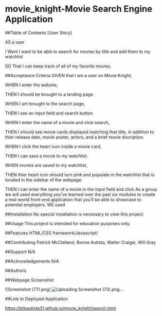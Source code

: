 # movie_knight-Movie Search Engine Application

##Table of Contents
[User Story]

AS a user ​

I Want I want to be able to search for movies by title and add them to my watchlist​

SO That  I can keep track of all of my favorite movies.​

##Acceptance Criteria
GIVEN that I am a user on Movie Knight,​

WHEN I enter the website,​

THEN I should be brought to a landing page.​

WHEN I am brought to the search page,​

THEN I see an input field and search button.​

WHEN I enter the name of a movie and click search,

THEN I should see movie cards displayed matching that title, in addition to thier release date, movie poster, actors, and a brief movie discription.

WHEN I click the heart icon inside a movie card,

THEN I can save a movie to my watchlist.

WHEN movies are saved to my watchlist, 

THEN thier heart icon should turn pink and populate in the watchlist that is located in the sidebar of the webpage.

THEN I can enter the name of a movie in the input field and click​
As a group we will used everything you’ve learned over the past six modules to create a real-world front-end application that you’ll be able to showcase to potential employers. WE used

##Installation
No special installation is necessary to view this project.

##Usage
This project is intended for education purposes only.

##Features
HTML/CSS framework/Javascript/

##Contributing
Patrick McClelland, Bonne Autista, Walter Craigie, Will Gray

##Support
N/A

##Acknowledgements
N/A

##Authors

##Webpage Screenshot


![Screenshot (77).png]
![Uploading Screenshot (73).png…]()


##Link to Deployed Application

https://btbautista31.github.io/movie_knight/search.html





